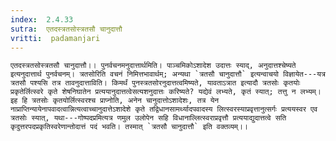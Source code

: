 ```yaml
---
index:  2.4.33
sutra:  एतदस्त्रतसोस्त्रतसौ चानुदात्तौ
vritti:  padamanjari
---
```


	एतदस्त्रतसोस्त्रतसौ चानुदात्तौ।। पुनर्वचनमनुदात्तार्थमिति। पाञ्चमिकोऽशादेश उदात्तः स्याद्, अनुदात्तश्चेष्यते इत्यनुदात्तार्थ पुनर्वचनम्। त्रतसोरिति वचनं निमित्तभावार्थम्; अन्यथा `त्रतसौ चानुदात्तौ` इत्यन्वाचयो विज्ञायेत---यत्र त्रतसौ पश्यसि तत्र तावनुदात्ताविति। किमर्थं पुनस्त्रतसोरनुदात्तत्वमिष्यते, यावताऽत्रात इत्यादौ त्रतसोः कृतयोः प्रकृतेर्लित्स्वरे कृते शेषनिघातेन प्रत्ययानुदात्तत्वेसत्यशनुदात्तः करिष्यते? यद्येवं लभ्यते, कृतं स्यात्; तत्तु न लभ्यम्। इह हि त्रतसोः कृतयोर्लित्स्वरश्च प्राप्नोति, अनेन चानुदात्तोऽशादेशः, तत्र येन नाप्राप्तिन्यायेनापवादत्वान्नित्यत्वाच्चानुदात्तेऽशादेशे कृते तद्विधानसामर्थ्यादपवादस्य लित्स्वरस्याप्रवृत्तानुत्सर्गः प्रत्ययस्वर एव त्रतसोः स्यात्, यथा---गोष्पदप्रमित्यत्र णमुल उलोपेन सहि विधानाल्लित्स्वराप्रवृत्तौ प्रत्ययाद्युदात्तत्वे सति कृदुत्तरपदप्रकृतिस्वरेणान्तोदात्तं पदं भवति। तस्मात् `त्रतसौ चानुदात्तौ` इति वक्तव्यम्।।
